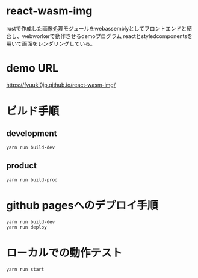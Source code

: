 # react-wasm-img

rustで作成した画像処理モジュールをwebassemblyとしてフロントエンドと結合し、webworkerで動作させるdemoプログラム
reactとstyledcomponentsを用いて画面をレンダリングしている。

# demo URL
https://fyuuki0jp.github.io/react-wasm-img/

# ビルド手順
## development
```
yarn run build-dev
```
## product
```
yarn run build-prod
```
# github pagesへのデプロイ手順
```
yarn run build-dev
yarn run deploy
```
# ローカルでの動作テスト
```
yarn run start
```
